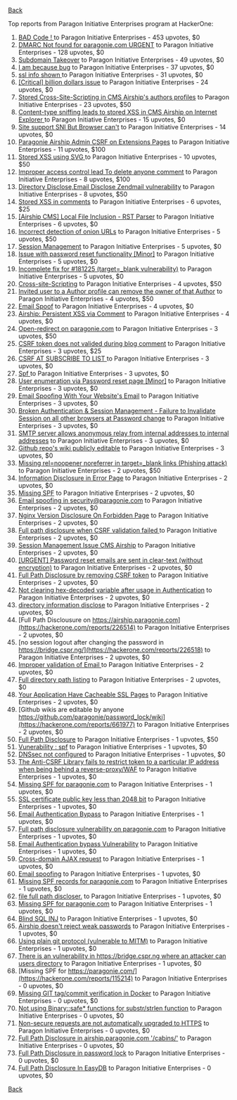[Back](../README.md)

Top reports from Paragon Initiative Enterprises program at HackerOne:

1. [BAD Code ! ](https://hackerone.com/reports/180074) to Paragon Initiative Enterprises - 453 upvotes, $0
2. [DMARC  Not found for paragonie.com   URGENT](https://hackerone.com/reports/179828) to Paragon Initiative Enterprises - 128 upvotes, $0
3. [Subdomain Takeover](https://hackerone.com/reports/180393) to Paragon Initiative Enterprises - 49 upvotes, $0
4. [I am because bug](https://hackerone.com/reports/226094) to Paragon Initiative Enterprises - 37 upvotes, $0
5. [ssl info shown ](https://hackerone.com/reports/149369) to Paragon Initiative Enterprises - 31 upvotes, $0
6. [[Critical] billion dollars issue](https://hackerone.com/reports/244836) to Paragon Initiative Enterprises - 24 upvotes, $0
7. [Stored Cross-Site-Scripting in CMS Airship's  authors profiles](https://hackerone.com/reports/148741) to Paragon Initiative Enterprises - 23 upvotes, $50
8. [Content-type sniffing leads to stored XSS in CMS Airship on Internet Explorer ](https://hackerone.com/reports/151231) to Paragon Initiative Enterprises - 15 upvotes, $0
9. [Site support SNI But Browser can't](https://hackerone.com/reports/149442) to Paragon Initiative Enterprises - 14 upvotes, $0
10. [Paragonie Airship Admin CSRF on Extensions Pages](https://hackerone.com/reports/243094) to Paragon Initiative Enterprises - 11 upvotes, $100
11. [Stored XSS using  SVG ](https://hackerone.com/reports/148853) to Paragon Initiative Enterprises - 10 upvotes, $50
12. [Improper access control lead  To delete anyone comment](https://hackerone.com/reports/273805) to Paragon Initiative Enterprises - 8 upvotes, $100
13. [Directory Disclose,Email Disclose Zendmail vulnerability](https://hackerone.com/reports/228112) to Paragon Initiative Enterprises - 8 upvotes, $50
14. [Stored XSS in comments](https://hackerone.com/reports/148751) to Paragon Initiative Enterprises - 6 upvotes, $25
15. [[Airship CMS] Local File Inclusion - RST Parser](https://hackerone.com/reports/179034) to Paragon Initiative Enterprises - 6 upvotes, $0
16. [Incorrect detection of onion URLs](https://hackerone.com/reports/181210) to Paragon Initiative Enterprises - 5 upvotes, $50
17. [Session Management](https://hackerone.com/reports/145300) to Paragon Initiative Enterprises - 5 upvotes, $0
18. [Issue with password reset functionality [Minor]](https://hackerone.com/reports/149027) to Paragon Initiative Enterprises - 5 upvotes, $0
19. [Incomplete fix for #181225 (target=_blank vulnerability)](https://hackerone.com/reports/226104) to Paragon Initiative Enterprises - 5 upvotes, $0
20. [Cross-site-Scripting](https://hackerone.com/reports/226203) to Paragon Initiative Enterprises - 4 upvotes, $50
21. [Invited user to a Author profile can remove the owner of that Author](https://hackerone.com/reports/274541) to Paragon Initiative Enterprises - 4 upvotes, $50
22. [Email Spoof](https://hackerone.com/reports/115452) to Paragon Initiative Enterprises - 4 upvotes, $0
23. [Airship: Persistent XSS via Comment](https://hackerone.com/reports/301973) to Paragon Initiative Enterprises - 4 upvotes, $0
24. [Open-redirect on paragonie.com](https://hackerone.com/reports/113112) to Paragon Initiative Enterprises - 3 upvotes, $50
25. [CSRF token does not valided during blog comment](https://hackerone.com/reports/273998) to Paragon Initiative Enterprises - 3 upvotes, $25
26. [CSRF  AT SUBSCRIBE TO LIST ](https://hackerone.com/reports/115323) to Paragon Initiative Enterprises - 3 upvotes, $0
27. [Spf ](https://hackerone.com/reports/116927) to Paragon Initiative Enterprises - 3 upvotes, $0
28. [User enumeration  via Password reset page [Minor]](https://hackerone.com/reports/148911) to Paragon Initiative Enterprises - 3 upvotes, $0
29. [Email Spoofing With Your Website's Email](https://hackerone.com/reports/163156) to Paragon Initiative Enterprises - 3 upvotes, $0
30. [Broken Authentication & Session Management - Failure to Invalidate Session on all other browsers at Password change](https://hackerone.com/reports/226712) to Paragon Initiative Enterprises - 3 upvotes, $0
31. [SMTP server allows anonymous relay from internal addresses to internal addresses](https://hackerone.com/reports/144385) to Paragon Initiative Enterprises - 3 upvotes, $0
32. [Github repo's wiki publicly editable](https://hackerone.com/reports/461429) to Paragon Initiative Enterprises - 3 upvotes, $0
33. [Missing rel=noopener noreferrer in target=_blank links (Phishing attack)](https://hackerone.com/reports/181225) to Paragon Initiative Enterprises - 2 upvotes, $50
34. [Information Disclosure in Error Page](https://hackerone.com/reports/115219) to Paragon Initiative Enterprises - 2 upvotes, $0
35. [Missing SPF](https://hackerone.com/reports/115294) to Paragon Initiative Enterprises - 2 upvotes, $0
36. [Email spoofing in security@paragonie.com](https://hackerone.com/reports/148763) to Paragon Initiative Enterprises - 2 upvotes, $0
37. [Nginx Version Disclosure On Forbidden Page](https://hackerone.com/reports/148768) to Paragon Initiative Enterprises - 2 upvotes, $0
38. [Full path disclosure when CSRF validation failed ](https://hackerone.com/reports/148890) to Paragon Initiative Enterprises - 2 upvotes, $0
39. [Session Management Issue CMS Airship](https://hackerone.com/reports/148914) to Paragon Initiative Enterprises - 2 upvotes, $0
40. [[URGENT] Password reset emails are sent in clear-text (without encryption)](https://hackerone.com/reports/149028) to Paragon Initiative Enterprises - 2 upvotes, $0
41. [Full Path Disclosure by removing CSRF token](https://hackerone.com/reports/150018) to Paragon Initiative Enterprises - 2 upvotes, $0
42. [Not clearing hex-decoded variable after usage in Authentication](https://hackerone.com/reports/168293) to Paragon Initiative Enterprises - 2 upvotes, $0
43. [directory information disclose](https://hackerone.com/reports/226212) to Paragon Initiative Enterprises - 2 upvotes, $0
44. [Full Path Disclousure on https://airship.paragonie.com](https://hackerone.com/reports/226514) to Paragon Initiative Enterprises - 2 upvotes, $0
45. [no session logout after changing the password  in https://bridge.cspr.ng/](https://hackerone.com/reports/226518) to Paragon Initiative Enterprises - 2 upvotes, $0
46. [Improper validation of Email ](https://hackerone.com/reports/226334) to Paragon Initiative Enterprises - 2 upvotes, $0
47. [Full directory path listing](https://hackerone.com/reports/230098) to Paragon Initiative Enterprises - 2 upvotes, $0
48. [Your Application Have Cacheable SSL Pages](https://hackerone.com/reports/115296) to Paragon Initiative Enterprises - 2 upvotes, $0
49. [Github wikis are editable by anyone https://github.com/paragonie/password_lock/wiki](https://hackerone.com/reports/661977) to Paragon Initiative Enterprises - 2 upvotes, $0
50. [Full Path Disclosure](https://hackerone.com/reports/115337) to Paragon Initiative Enterprises - 1 upvotes, $50
51. [Vunerability : spf](https://hackerone.com/reports/130990) to Paragon Initiative Enterprises - 1 upvotes, $0
52. [DNSsec not configured](https://hackerone.com/reports/115246) to Paragon Initiative Enterprises - 1 upvotes, $0
53. [The Anti-CSRF Library fails to restrict token to a particular IP address when being behind a reverse-proxy/WAF](https://hackerone.com/reports/134894) to Paragon Initiative Enterprises - 1 upvotes, $0
54. [Missing SPF for paragonie.com](https://hackerone.com/reports/115315) to Paragon Initiative Enterprises - 1 upvotes, $0
55. [SSL certificate public key less than 2048 bit](https://hackerone.com/reports/115271) to Paragon Initiative Enterprises - 1 upvotes, $0
56. [Email Authentication Bypass](https://hackerone.com/reports/135283) to Paragon Initiative Enterprises - 1 upvotes, $0
57. [Full path disclosure vulnerability on paragonie.com](https://hackerone.com/reports/145260) to Paragon Initiative Enterprises - 1 upvotes, $0
58. [Email Authentication bypass Vulnerability](https://hackerone.com/reports/115245) to Paragon Initiative Enterprises - 1 upvotes, $0
59. [Cross-domain AJAX request](https://hackerone.com/reports/113339) to Paragon Initiative Enterprises - 1 upvotes, $0
60. [Email spoofing](https://hackerone.com/reports/115232) to Paragon Initiative Enterprises - 1 upvotes, $0
61. [Missing SPF records for paragonie.com](https://hackerone.com/reports/115250) to Paragon Initiative Enterprises - 1 upvotes, $0
62. [file full path discloser.](https://hackerone.com/reports/116057) to Paragon Initiative Enterprises - 1 upvotes, $0
63. [Missing SPF for paragonie.com](https://hackerone.com/reports/115390) to Paragon Initiative Enterprises - 1 upvotes, $0
64. [Blind SQL INJ](https://hackerone.com/reports/115304) to Paragon Initiative Enterprises - 1 upvotes, $0
65. [Airship doesn't reject weak passwords](https://hackerone.com/reports/148903) to Paragon Initiative Enterprises - 1 upvotes, $0
66. [Using plain git protocol (vulnerable to MITM)](https://hackerone.com/reports/181214) to Paragon Initiative Enterprises - 1 upvotes, $0
67. [There is an vulnerability in https://bridge.cspr.ng where an attacker can users directory](https://hackerone.com/reports/226505) to Paragon Initiative Enterprises - 1 upvotes, $0
68. [Missing SPF for https://paragonie.com/](https://hackerone.com/reports/115214) to Paragon Initiative Enterprises - 0 upvotes, $0
69. [Missing GIT tag/commit verification in Docker](https://hackerone.com/reports/181212) to Paragon Initiative Enterprises - 0 upvotes, $0
70. [Not using Binary::safe* functions for substr/strlen function](https://hackerone.com/reports/181315) to Paragon Initiative Enterprises - 0 upvotes, $0
71. [Non-secure requests are not automatically upgraded to HTTPS](https://hackerone.com/reports/241950) to Paragon Initiative Enterprises - 0 upvotes, $0
72. [Full Path Disclosure in airship.paragonie.com '/cabins/'](https://hackerone.com/reports/226343) to Paragon Initiative Enterprises - 0 upvotes, $0
73. [Full Path Disclosure in password lock](https://hackerone.com/reports/115422) to Paragon Initiative Enterprises - 0 upvotes, $0
74. [Full Path Disclosure In EasyDB](https://hackerone.com/reports/119494) to Paragon Initiative Enterprises - 0 upvotes, $0


[Back](../README.md)